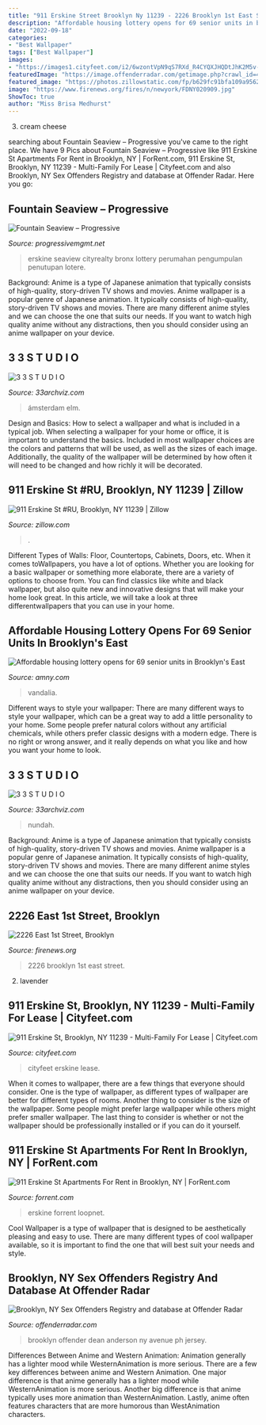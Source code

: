 ```yaml
---
title: "911 Erskine Street Brooklyn Ny 11239 - 2226 Brooklyn 1st East Street"
description: "Affordable housing lottery opens for 69 senior units in brooklyn&#039;s east"
date: "2022-09-18"
categories:
- "Best Wallpaper"
tags: ["Best Wallpaper"]
images:
- "https://images1.cityfeet.com/i2/6wzontVpN9qS7RXd_R4CYQXJHQDtJhK2M5v-c6XkBFY/110/911-erskine-st-brooklyn-photo-5-of-6-apartments-for-lease.jpg"
featuredImage: "https://image.offenderradar.com/getimage.php?crawl_id=40&amp;offender_id=41843"
featured_image: "https://photos.zillowstatic.com/fp/b629fc91bfa109a95626bfcf3b7cab16-p_c.jpg"
image: "https://www.firenews.org/fires/n/newyork/FDNY020909.jpg"
ShowToc: true
author: "Miss Brisa Medhurst"
---
```



3. cream cheese 

	

		
searching about Fountain Seaview – Progressive you've came to the right place. We have 9 Pics about Fountain Seaview – Progressive like 911 Erskine St Apartments For Rent in Brooklyn, NY | ForRent.com, 911 Erskine St, Brooklyn, NY 11239 - Multi-Family For Lease | Cityfeet.com and also Brooklyn, NY Sex Offenders Registry and database at Offender Radar. Here you go:
		
    
## Fountain Seaview – Progressive

<img loading=lazy src="https://www.progressivemgmt.net/wp-content/uploads/2020/04/881-Erskine-Street.jpg" onerror="this.onerror=null;this.src='https://tse3.mm.bing.net/th?id=OIP.Ed5iSDq5i7EE3XOD6YiKZgHaGX&amp;pid=15.1';" alt="Fountain Seaview – Progressive">

_Source: progressivemgmt.net_

>erskine seaview cityrealty bronx lottery perumahan pengumpulan penutupan lotere. 

	

Background: Anime is a type of Japanese animation that typically consists of high-quality, story-driven TV shows and movies.
Anime wallpaper is a popular genre of Japanese animation. It typically consists of high-quality, story-driven TV shows and movies. There are many different anime styles and we can choose the one that suits our needs. If you want to watch high quality anime without any distractions, then you should consider using an anime wallpaper on your device.

    
## 3 3 S T U D I O

<img loading=lazy src="https://pro2-bar-s3-cdn-cf.myportfolio.com/432e52ea-ba09-4bc0-9471-1effe3c53864/1accdb7f-3e58-47c8-8b27-0c496af5ba85_carw_16x9x1280.jpg?h=9cacc4a591b4b775f5b89f283a1a76b6" onerror="this.onerror=null;this.src='https://tse1.mm.bing.net/th?id=OIP.3B9DXDNPi9tRInss88-_JgHaEK&amp;pid=15.1';" alt="3 3 S T U D I O">

_Source: 33archviz.com_

>ámsterdam elm. 

	

Design and Basics: How to select a wallpaper and what is included in a typical job.
When selecting a wallpaper for your home or office, it is important to understand the basics. Included in most wallpaper choices are the colors and patterns that will be used, as well as the sizes of each image. Additionally, the quality of the wallpaper will be determined by how often it will need to be changed and how richly it will be decorated.

    
## 911 Erskine St #RU, Brooklyn, NY 11239 | Zillow

<img loading=lazy src="https://photos.zillowstatic.com/fp/b629fc91bfa109a95626bfcf3b7cab16-p_c.jpg" onerror="this.onerror=null;this.src='https://tse3.mm.bing.net/th?id=OIP.nOaM2QmRSs8Qqi8xr8vs_wAAAA&amp;pid=15.1';" alt="911 Erskine St #RU, Brooklyn, NY 11239 | Zillow">

_Source: zillow.com_

>. 

	

Different Types of Walls: Floor, Countertops, Cabinets, Doors, etc.
When it comes toWallpapers, you have a lot of options. Whether you are looking for a basic wallpaper or something more elaborate, there are a variety of options to choose from. You can find classics like white and black wallpaper, but also quite new and innovative designs that will make your home look great. In this article, we will take a look at three differentwallpapers that you can use in your home.

    
## Affordable Housing Lottery Opens For 69 Senior Units In Brooklyn&#039;s East

<img loading=lazy src="https://www.brownstoner.com/wp-content/uploads/2020/06/affordable-housing-senior-east-ny-10-Schroders-Walk-2012-300x181.png" onerror="this.onerror=null;this.src='https://tse3.mm.bing.net/th?id=OIP.m3Tkugp2JYlaz0x9f34MOAAAAA&amp;pid=15.1';" alt="Affordable housing lottery opens for 69 senior units in Brooklyn&#039;s East">

_Source: amny.com_

>vandalia. 

	

Different ways to style your wallpaper:
There are many different ways to style your wallpaper, which can be a great way to add a little personality to your home. Some people prefer natural colors without any artificial chemicals, while others prefer classic designs with a modern edge. There is no right or wrong answer, and it really depends on what you like and how you want your home to look.

    
## 3 3 S T U D I O

<img loading=lazy src="https://pro2-bar-s3-cdn-cf1.myportfolio.com/432e52ea-ba09-4bc0-9471-1effe3c53864/c91b7dfc-e511-4f4a-8d2f-344375e32ec5_carw_16x9x1920.jpg?h=426421305fe3af4d3cd5ff13e3975fc4" onerror="this.onerror=null;this.src='https://tse4.mm.bing.net/th?id=OIP.VpL8UDphlicnbcKicRtl3QHaEK&amp;pid=15.1';" alt="3 3 S T U D I O">

_Source: 33archviz.com_

>nundah. 

	

Background: Anime is a type of Japanese animation that typically consists of high-quality, story-driven TV shows and movies.
Anime wallpaper is a popular genre of Japanese animation. It typically consists of high-quality, story-driven TV shows and movies. There are many different anime styles and we can choose the one that suits our needs. If you want to watch high quality anime without any distractions, then you should consider using an anime wallpaper on your device.

    
## 2226 East 1st Street, Brooklyn

<img loading=lazy src="https://www.firenews.org/fires/n/newyork/FDNY020909.jpg" onerror="this.onerror=null;this.src='https://tse4.mm.bing.net/th?id=OIP.QsKD0isy3X1ebA8l7-tJdQE1DJ&amp;pid=15.1';" alt="2226 East 1st Street, Brooklyn">

_Source: firenews.org_

>2226 brooklyn 1st east street. 

	

2. lavender 

    
## 911 Erskine St, Brooklyn, NY 11239 - Multi-Family For Lease | Cityfeet.com

<img loading=lazy src="https://images1.cityfeet.com/i2/6wzontVpN9qS7RXd_R4CYQXJHQDtJhK2M5v-c6XkBFY/110/911-erskine-st-brooklyn-photo-5-of-6-apartments-for-lease.jpg" onerror="this.onerror=null;this.src='https://tse2.mm.bing.net/th?id=OIP.gMuZsIm1GAtVim2uICD1-QHaDq&amp;pid=15.1';" alt="911 Erskine St, Brooklyn, NY 11239 - Multi-Family For Lease | Cityfeet.com">

_Source: cityfeet.com_

>cityfeet erskine lease. 

	

When it comes to wallpaper, there are a few things that everyone should consider. One is the type of wallpaper, as different types of wallpaper are better for different types of rooms. Another thing to consider is the size of the wallpaper. Some people might prefer large wallpaper while others might prefer smaller wallpaper. The last thing to consider is whether or not the wallpaper should be professionally installed or if you can do it yourself.

    
## 911 Erskine St Apartments For Rent In Brooklyn, NY | ForRent.com

<img loading=lazy src="https://images1.forrent.com/i2/OetoRcZIvAzWUzaiRMUEQrqW9i6JSa2nvsRrJ1nxbHQ/117/image.jpg" onerror="this.onerror=null;this.src='https://tse4.mm.bing.net/th?id=OIP.iypljwclwreRivJghSJX-gHaEC&amp;pid=15.1';" alt="911 Erskine St Apartments For Rent in Brooklyn, NY | ForRent.com">

_Source: forrent.com_

>erskine forrent loopnet. 

	

Cool Wallpaper is a type of wallpaper that is designed to be aesthetically pleasing and easy to use. There are many different types of cool wallpaper available, so it is important to find the one that will best suit your needs and style.

    
## Brooklyn, NY Sex Offenders Registry And Database At Offender Radar

<img loading=lazy src="https://image.offenderradar.com/getimage.php?crawl_id=40&amp;offender_id=41843" onerror="this.onerror=null;this.src='https://tse3.mm.bing.net/th?id=OIP.0_lTGix3xc99ejeCmmH6KQAAAA&amp;pid=15.1';" alt="Brooklyn, NY Sex Offenders Registry and database at Offender Radar">

_Source: offenderradar.com_

>brooklyn offender dean anderson ny avenue ph jersey. 

	

Differences Between Anime and Western Animation: Animation generally has a lighter mood while WesternAnimation is more serious.
There are a few key differences between anime and Western Animation. One major difference is that anime generally has a lighter mood while WesternAnimation is more serious. Another big difference is that anime typically uses more animation than WesternAnimation. Lastly, anime often features characters that are more humorous than WestAnimation characters.

